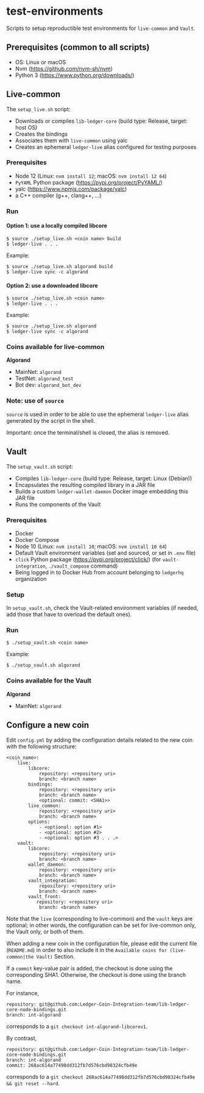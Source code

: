 # test-environments

Scripts to setup reproductible test environments for `live-common` and `Vault`.

## Prerequisites (common to all scripts)

* OS: Linux or macOS
* Nvm (https://github.com/nvm-sh/nvm)
* Python 3 (https://www.python.org/downloads/)

## Live-common

The `setup_live.sh` script:
* Downloads or compiles `lib-ledger-core` (build type: Release, target: host OS)
* Creates the bindings
* Associates them with `live-common` using yalc
* Creates an ephemeral `ledger-live` alias configured for testing purposes

### Prerequisites

* Node 12 (Linux: `nvm install 12`; macOS: `nvm install 12 64`)
* `PyYAML` Python package (https://pypi.org/project/PyYAML/)
* yalc (https://www.npmjs.com/package/yalc)
* a C++ compiler (g++, clang++, ...)

### Run

#### Option 1: use a locally compiled libcore

```
$ source ./setup_live.sh <coin name> build
$ ledger-live . . .
```

Example:

```
$ source ./setup_live.sh algorand build
$ ledger-live sync -c algorand
```

#### Option 2: use a downloaded libcore

```
$ source ./setup_live.sh <coin name> 
$ ledger-live . . .
```

Example:

```
$ source ./setup_live.sh algorand
$ ledger-live sync -c algorand
```

### Coins available for live-common

**Algorand**
* MainNet: `algorand`
* TestNet: `algorand_test`
* Bot dev: `algorand_bot_dev`

### Note: use of `source`

`source` is used in order to be able to use the ephemeral `ledger-live` alias generated by the script in the shell.

Important: once the terminal/shell is closed, the alias is removed.

## Vault

The `setup_vault.sh` script:
* Compiles `lib-ledger-core` (build type: Release, target: Linux (Debian))
* Encapsulates the resulting compiled library in a JAR file
* Builds a custom `ledger-wallet-daemon` Docker image embedding this JAR file
* Runs the components of the Vault

### Prerequisites

* Docker
* Docker Compose
* Node 10 (Linux: `nvm install 10`; macOS: `nvm install 10 64`)
* Default Vault environment variables (set and sourced, or set in `.env` file)
* `click` Python package (https://pypi.org/project/click/) (for `vault-integration`, `./vault_compose` command)
* Being logged in to Docker Hub from account belonging to `ledgerhq` organization

### Setup

In `setup_vault.sh`, check the Vault-related environment variables (if needed, add those that have to overload the default ones).

### Run

```
$ ./setup_vault.sh <coin name>
```

Example:

```
$ ./setup_vault.sh algorand
```

### Coins available for the Vault

**Algorand**
* MainNet: `algorand`

## Configure a new coin

Edit `config.yml` by adding the configuration details related to the new coin with the following structure:

```
<coin_name>:
    live:
        libcore:
            repository: <repository uri> 
            branch: <branch name>
        bindings:
            repository: <repository uri> 
            branch: <branch name>
            <optional: commit: <SHA1>>
        live_common:
            repository: <repository uri> 
            branch: <branch name>
        options:
            - <optional: option #1>
            - <optional: option #2>
            - <optional: option #3 . . .>
    vault:
        libcore:
            repository: <repository uri> 
            branch: <branch name>
        wallet_daemon:
            repository: <repository uri> 
            branch: <branch name>
        vault_integration: 
            repository: <repository uri> 
            branch: <branch name>
        vault_front:
           repository: <repository uri> 
            branch: <branch name>
```

Note that the `live` (corresponding to live-common) and the `vault` keys are optional; in other words, the configuration can be set for live-common only, the Vault only, or both of them.

When adding a new coin in the configuration file, please edit the current file (`README.md`) in order to also include it in the `Available coins for (live-common|the Vault)` Section.

If a `commit` key-value pair is added, the checkout is done using the corresponding SHA1. Otherwise, the checkout is done using the branch name. 

For instance,

```
repository: git@github.com:Ledger-Coin-Integration-team/lib-ledger-core-node-bindings.git
branch: int-algorand
```

corresponds to a `git checkout int-algorand-libcorev1`.

By contrast,

```
repository: git@github.com:Ledger-Coin-Integration-team/lib-ledger-core-node-bindings.git
branch: int-algorand
commit: 268ac614a77498dd312fb7d576cbd98324cfb49e
```

corresponds to a `git checkout 268ac614a77498dd312fb7d576cbd98324cfb49e && git reset --hard`.